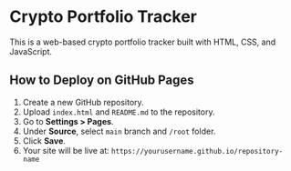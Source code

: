 # Crypto Portfolio Tracker

This is a web-based crypto portfolio tracker built with HTML, CSS, and JavaScript.

## How to Deploy on GitHub Pages

1. Create a new GitHub repository.
2. Upload `index.html` and `README.md` to the repository.
3. Go to **Settings > Pages**.
4. Under **Source**, select `main` branch and `/root` folder.
5. Click **Save**.
6. Your site will be live at: `https://yourusername.github.io/repository-name`
